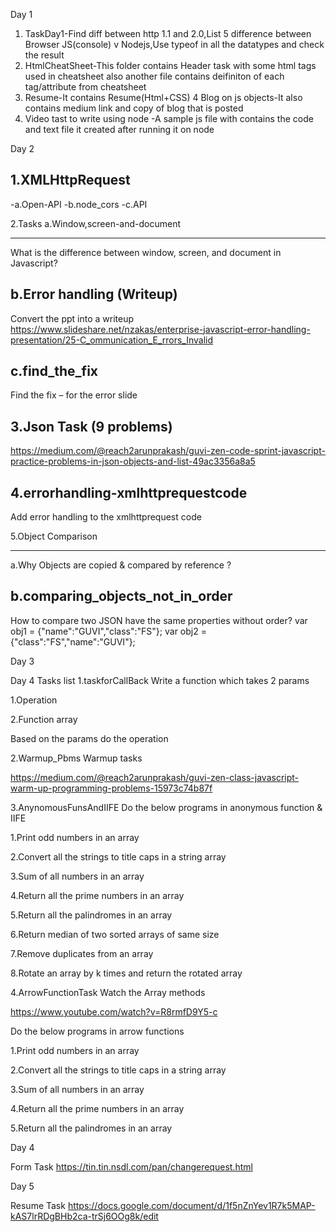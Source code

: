 Day 1

1. TaskDay1-Find diff between http 1.1 and 2.0,List 5 difference between Browser JS(console) v Nodejs,Use typeof in all the datatypes and check the result
2. HtmlCheatSheet-This folder contains Header task with some html tags used in cheatsheet also another file contains deifiniton of each tag/attribute from cheatsheet
3. Resume-It contains Resume(Html+CSS)
   4 Blog on js objects-It also contains medium link and copy of blog that is posted
4. Video tast to write using node -A sample js file with contains the code and text file it created after running it on node

Day 2

## 1.XMLHttpRequest

-a.Open-API
-b.node_cors
-c.API

2.Tasks
a.Window,screen-and-document

---

What is the difference between window, screen, and document in Javascript?

## b.Error handling (Writeup)

Convert the ppt into a writeup
https://www.slideshare.net/nzakas/enterprise-javascript-error-handling-presentation/25-C_ommunication_E_rrors_Invalid

## c.find_the_fix

Find the fix – for the error slide

## 3.Json Task (9 problems)

https://medium.com/@reach2arunprakash/guvi-zen-code-sprint-javascript-practice-problems-in-json-objects-and-list-49ac3356a8a5

## 4.errorhandling-xmlhttprequestcode

Add error handling to the xmlhttprequest code

5.Object Comparison

---

a.Why Objects are copied & compared by reference ?

## b.comparing_objects_not_in_order

How to compare two JSON have the same properties without order?
var obj1 = {"name":"GUVI","class":"FS"};
var obj2 = {"class":"FS","name":"GUVI"};

Day 3

Day 4 Tasks list
1.taskforCallBack
Write a function which takes 2 params

1.Operation

2.Function array

Based on the params do the operation

2.Warmup_Pbms
Warmup tasks

https://medium.com/@reach2arunprakash/guvi-zen-class-javascript-warm-up-programming-problems-15973c74b87f

3.AnynomousFunsAndIIFE
Do the below programs in anonymous function & IIFE

1.Print odd numbers in an array

2.Convert all the strings to title caps in a string array

3.Sum of all numbers in an array

4.Return all the prime numbers in an array

5.Return all the palindromes in an array

6.Return median of two sorted arrays of same size

7.Remove duplicates from an array

8.Rotate an array by k times and return the rotated array

4.ArrowFunctionTask
Watch the Array methods

https://www.youtube.com/watch?v=R8rmfD9Y5-c

Do the below programs in arrow functions

1.Print odd numbers in an array

2.Convert all the strings to title caps in a string array

3.Sum of all numbers in an array

4.Return all the prime numbers in an array

5.Return all the palindromes in an array

Day 4

Form Task
https://tin.tin.nsdl.com/pan/changerequest.html

Day 5

Resume Task
https://docs.google.com/document/d/1f5nZnYev1R7k5MAP-kAS7lrRDgBHb2ca-trSj6OOg8k/edit
